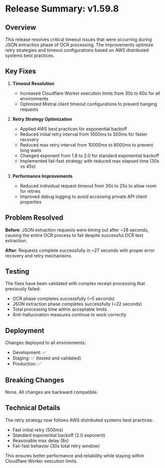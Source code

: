 # Release Summary: v1.59.8

## Overview

This release resolves critical timeout issues that were occurring during JSON extraction phase of OCR processing. The improvements optimize retry strategies and timeout configurations based on AWS distributed systems best practices.

## Key Fixes

1. **Timeout Resolution**
   - Increased Cloudflare Worker execution limits from 30s to 60s for all environments
   - Optimized Mistral client timeout configurations to prevent hanging requests

2. **Retry Strategy Optimization**
   - Applied AWS best practices for exponential backoff
   - Reduced initial retry interval from 1000ms to 500ms for faster recovery
   - Reduced max retry interval from 10000ms to 8000ms to prevent long waits
   - Changed exponent from 1.8 to 2.0 for standard exponential backoff
   - Implemented fail-fast strategy with reduced max elapsed time (30s vs 45s)

3. **Performance Improvements**
   - Reduced individual request timeout from 30s to 25s to allow room for retries
   - Improved debug logging to avoid accessing private API client properties

## Problem Resolved

**Before**: JSON extraction requests were timing out after ~28 seconds, causing the entire OCR process to fail despite successful OCR text extraction.

**After**: Requests complete successfully in ~27 seconds with proper error recovery and retry mechanisms.

## Testing

The fixes have been validated with complex receipt processing that previously failed:
- OCR phase completes successfully (~5 seconds)
- JSON extraction phase completes successfully (~22 seconds)
- Total processing time within acceptable limits
- Anti-hallucination measures continue to work correctly

## Deployment

Changes deployed to all environments:
- Development: ✅ 
- Staging: ✅ (tested and validated)
- Production: ✅

## Breaking Changes

None. All changes are backward compatible.

## Technical Details

The retry strategy now follows AWS distributed systems best practices:
- Fast initial retry (500ms)
- Standard exponential backoff (2.0 exponent) 
- Reasonable max delay (8s)
- Fail-fast behavior (30s total retry window)

This ensures better performance and reliability while staying within Cloudflare Worker execution limits.
